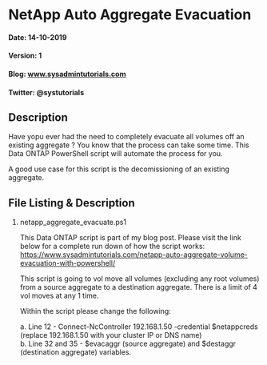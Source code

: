 # NetApp Auto Aggregate Evacuation

#### Date: 14-10-2019
#### Version: 1
#### Blog: www.sysadmintutorials.com
#### Twitter: @systutorials

## Description

Have yopu ever had the need to completely evacuate all volumes off an existing aggregate ? You know that the process can take some time.
This Data ONTAP PowerShell script will automate the process for you.

A good use case for this script is the decomissioning of an existing aggregate.

## File Listing & Description
1. netapp_aggregate_evacuate.ps1<br>
   
   This Data ONTAP script is part of my blog post. Please visit the link below for a complete run down of how the script works:<br>
   https://www.sysadmintutorials.com/netapp-auto-aggregate-volume-evacuation-with-powershell/<br>
   
   This script is going to vol move all volumes (excluding any root volumes) from a source aggregate to a destination aggregate. There is a limit of 4 vol moves at any 1 time.
   
   Within the script please change the following:<br>
   
     a. Line 12 - Connect-NcController 192.168.1.50 -credential $netappcreds (replace 192.168.1.50 with your cluster IP or DNS name)<br>
     b. Line 32 and 35 - $evacaggr (source aggregate) and $destaggr (destination aggregate) variables.
  
